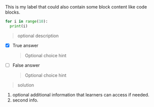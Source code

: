 <ed-sc>
This is my label that could also contain some block content like code blocks.

```python
for i in range(10):
  print(i)
```

> optional description

- [x] True answer
  > Optional choice hint
- [ ] False answer
  > Optional choice hint

> solution

1. optional additional information that learners can access if needed.
2. second info.
</ed-sc>
